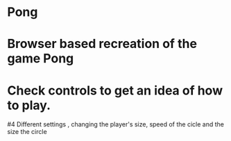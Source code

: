 # Pong
# Browser based recreation of the game Pong
# Check controls to get an idea of how to play. 

#4 Different settings , changing the player's size, speed of the cicle and the size the circle
